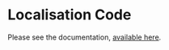 # Localisation Code

Please see the documentation, [available here](https://peawagon.github.io/localisation_code/).
